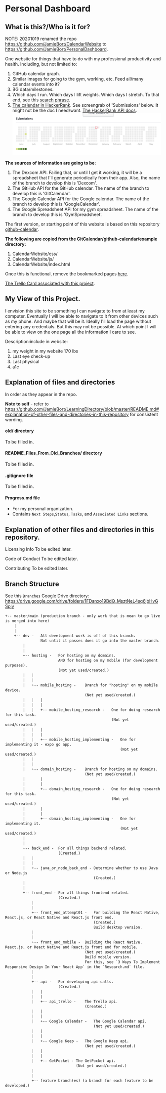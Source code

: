 # Personal Dashboard

## What is this?/Who is it for?
NOTE: 20201019 renamed the repo https://github.com/JamieBort/CalendarWebsite to https://github.com/JamieBort/PersonalDashboard.

One website for things that have to do with my professional productivity and health. Including, but not limited to:
1. GitHub calendar graph.
2. Similar images for going to the gym, working, etc. Feed all/many calendar events into it?
3. BG data/milestones.
4. Which days I run. Which days I lift weights. Which days I stretch. To that end, see this [search phrase](https://calendar.google.com/calendar/r/search?q=Export%20calendar%20to%20csv%20-%20look%20at%20trends).
5. [The calendar in HackerRank](https://www.hackerrank.com/jamiebort). See screengrab of 'Submissions' below. It might not be the doc I need/want. [The HackerRank API docs](https://www.hackerrank.com/work/apidocs#!/Introduction/options_intro_api).
![HackerRankCalendar](https://github.com/JamieBort/CalendarWebsite/blob/master/images/HackerRankCalendarGraph)

**The sources of information are going to be:**
1. The Dexcom API. Failing that, or until I get it working, it will be a spreadsheet that I'll generate periodically from their app. Also, the name of the branch to develop this is 'Dexcom'.
2. The GitHub API for the GitHub calendar. The name of the branch to develop this is 'GitCalendar'.
3. The Google Calendar API for the Google calendar. The name of the branch to develop this is 'GoogleCalendar'.
4. The Google Spreadsheet API for my gym spreadsheet. The name of the branch to develop this is 'GymSpreadsheet'.

The first version, or starting point of this website is based on this repository [github-calendar](https://github.com/IonicaBizau/github-calendar).

**The following are copied from the GitCalendar/github-calendar/example directory:**
1. CalendarWebsite/css/
2. CalendarWebsite/js/
3. CalendarWebsite/index.html

Once this is functional, remove the bookmarked pages [here](chrome://bookmarks/?id=1558).

[The Trello Card associated with this project](https://trello.com/c/XdNG65rY/154-calendarwebsite).

## My View of this Project.
I envision this site to be something I can navigate to from at least my computer. Eventually I will be able to navigate to it from other devices such as my phone. And maybe that will be it. Ideally I'll load the page without entering any credentials. But this may not be possible. At which point I will be able to view on the one page all the information I care to see.

Description:include in website:
1. my weight in my website 170 lbs
2. Last eye check-up
3. Last physical
4. a1c

## Explanation of files and directories
In order as they appear in the repo.

**Note to self** - refer to https://github.com/JamieBort/LearningDirectory/blob/master/README.md#explanation-of-other-files-and-directories-in-this-repository for consistent wording.

#### old/ directory
To be filled in.

#### README_Files_From_Old_Branches/ directory
To be filled in.

#### .gitignore file
To be filled in.

#### Progress.md file
* For my personal organization.
* Contains `Next Steps`,`Status`, `Tasks`, and `Associated Links` sections.

## Explanation of other files and directories in this repository.

Licensing Info
To be edited later.

Code of Conduct
To be edited later.

Contributing
To be edited later.

## Branch Structure

See this `Branches` Google Drive directory: https://drive.google.com/drive/folders/1FDanxo19BdQ_MsztNeL4sq6jbHvGSpiy

    +-- master/main (production branch - only work that is mean to go live is merged into here)
        |
        |
        +-- dev -   All development work is off of this branch.
                    Not until it passes does it go into the master branch.
            |
            |
            +-- hosting -   For hosting on my domains. 
                            AND for hosting on my mobile (for development purposes).
                            (Not yet used/created.)
            |   |
            |   |
            |   +-- mobile_hosting -    Branch for "hosting" on my mobile device.
                                        (Not yet used/created.)
            |   |   |
            |   |   |
            |   |   +-- mobile_hosting_research -   One for doing research for this task.
                                                    (Not yet used/created.)
            |   |   |
            |   |   |
            |   |   +-- mobile_hosting_implementing -   One for implementing it - expo go app.
                                                        (Not yet used/created.)
            |   |
            |   |
            |   +-- domain_hosting -    Branch for hosting on my domains.
                                        (Not yet used/created.)
            |       |
            |       |
            |       +-- domain_hosting_research -   One for doing research for this task.
                                                    (Not yet used/created.)
            |       |
            |       |
            |       +-- domain_hosting_implementing -   One for implementing it.
                                                        (Not yet used/created.)
            |
            |
            +-- back_end -  For all things backend related. 
                            (Created.)
            |   |
            |   |
            |   +-- java_or_node_back_end - Determine whether to use Java or Node.js
                                            (Created.)
            |
            |
            +-- front_end - For all things frontend related. 
                            (Created.)
                |
                |
                +-- front_end_attempt01 -   For building the React Native, React.js, or React Native and React.js front end. 
                                            (Created.)
                                            Build desktop version.
                |
                |
                +-- front_end_mobile -  Building the React Native, React.js, or React Native and React.js front end for mobile. 
                                        (Not yet used/created.)
                                        Build mobile version.
                                        For this, see `3 Ways To Implement Responsive Design In Your React App` in the `Research.md` file.
                |
                |
                +-- api -   For developing api calls.
                            (Created.)
                |   |
                |   |
                |   +-- api_trello -    The Trello api.
                                        (Created.)
                |   |
                |   |
                |   +-- Google Calendar -   The Google Calendar api. 
                                            (Not yet used/created.)
                |   |
                |   |
                |   +-- Google Keep -   The Google Keep api. 
                                        (Not yet used/created.)
                |   |
                |   |
                |   +-- GetPocket - The GetPocket api. 
                                    (Not yet used/created.)
                |
                |
                +-- feature branch(es) (a branch for each feature to be developed.)